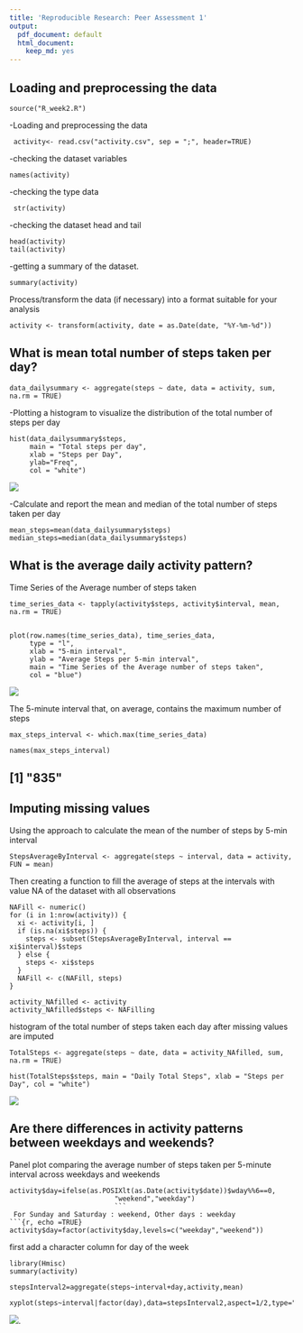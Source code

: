 ```yaml
---
title: 'Reproducible Research: Peer Assessment 1'
output:
  pdf_document: default
  html_document:
    keep_md: yes
---
```



## Loading and preprocessing the data
```{r, cache=TRUE}
source("R_week2.R")
```

-Loading and preprocessing the data
 
```{r, echo=TRUE} 
 activity<- read.csv("activity.csv", sep = ";", header=TRUE)
```

-checking the dataset variables

```{r, echo=TRUE} 
names(activity)

```
-checking the type data

```{r, echo=TRUE}
 str(activity)
```

-checking the dataset head and tail
```{r, echo=TRUE}
head(activity)
tail(activity)
```
-getting a summary of the dataset.
```{r, echo=TRUE}
summary(activity)
```


Process/transform the data (if necessary) into a format suitable for your analysis

```{r, echo=TRUE}
activity <- transform(activity, date = as.Date(date, "%Y-%m-%d"))
```


## What is mean total number of steps taken per day?
```{r, echo=TRUE}
data_dailysummary <- aggregate(steps ~ date, data = activity, sum, na.rm = TRUE)
```

-Plotting a histogram to visualize the distribution of the total number of steps per day

```{r, echo=TRUE}
hist(data_dailysummary$steps, 
     main = "Total steps per day", 
     xlab = "Steps per Day", 
     ylab="Freq", 
     col = "white")
```
![](instructions_fig/total_steps_day.png) 

-Calculate and report the mean and median of the total number of steps taken per day
```{r, echo =TRUE}
mean_steps=mean(data_dailysummary$steps)
median_steps=median(data_dailysummary$steps)
```




## What is the average daily activity pattern?

Time Series of the Average number of steps taken

```{r, echo =TRUE}
time_series_data <- tapply(activity$steps, activity$interval, mean, na.rm = TRUE)


plot(row.names(time_series_data), time_series_data, 
     type = "l", 
     xlab = "5-min interval", 
     ylab = "Average Steps per 5-min interval", 
     main = "Time Series of the Average number of steps taken", 
     col = "blue")
```

![](instructions_fig/time_series.png) 


The 5-minute interval that, on average, contains the maximum number of steps
```{r, echo =TRUE}
max_steps_interval <- which.max(time_series_data)

names(max_steps_interval)
```
## [1] "835"

## Imputing missing values

Using the approach to calculate the mean of the number of steps by 5-min interval
```{r, echo =TRUE}
StepsAverageByInterval <- aggregate(steps ~ interval, data = activity, FUN = mean)
```
Then creating a function to fill the average of steps at the intervals with value NA of the dataset with all observations
```{r, echo =TRUE}
NAFill <- numeric()
for (i in 1:nrow(activity)) {
  xi <- activity[i, ]
  if (is.na(xi$steps)) {
    steps <- subset(StepsAverageByInterval, interval == xi$interval)$steps
  } else {
    steps <- xi$steps
  }
  NAFill <- c(NAFill, steps)
}

activity_NAfilled <- activity
activity_NAfilled$steps <- NAFilling
```

histogram of the total number of steps taken each day after missing values are imputed
```{r, echo =TRUE}
TotalSteps <- aggregate(steps ~ date, data = activity_NAfilled, sum, na.rm = TRUE)

hist(TotalSteps$steps, main = "Daily Total Steps", xlab = "Steps per Day", col = "white")
```
![](instructions_fig/daily_total_steps.png) 

## Are there differences in activity patterns between weekdays and weekends?


Panel plot comparing the average number of steps taken per 5-minute interval across weekdays and weekends
```{r, echo =TRUE}
activity$day=ifelse(as.POSIXlt(as.Date(activity$date))$wday%%6==0,
                          "weekend","weekday")
                          ```
 For Sunday and Saturday : weekend, Other days : weekday 
```{r, echo =TRUE}
activity$day=factor(activity$day,levels=c("weekday","weekend"))
```
 first add a character column for day of the week
```{r, echo =TRUE}
library(Hmisc)
summary(activity)

stepsInterval2=aggregate(steps~interval+day,activity,mean)

xyplot(steps~interval|factor(day),data=stepsInterval2,aspect=1/2,type="l")
```

![](instructions_fig/weekend_wwekday.png).